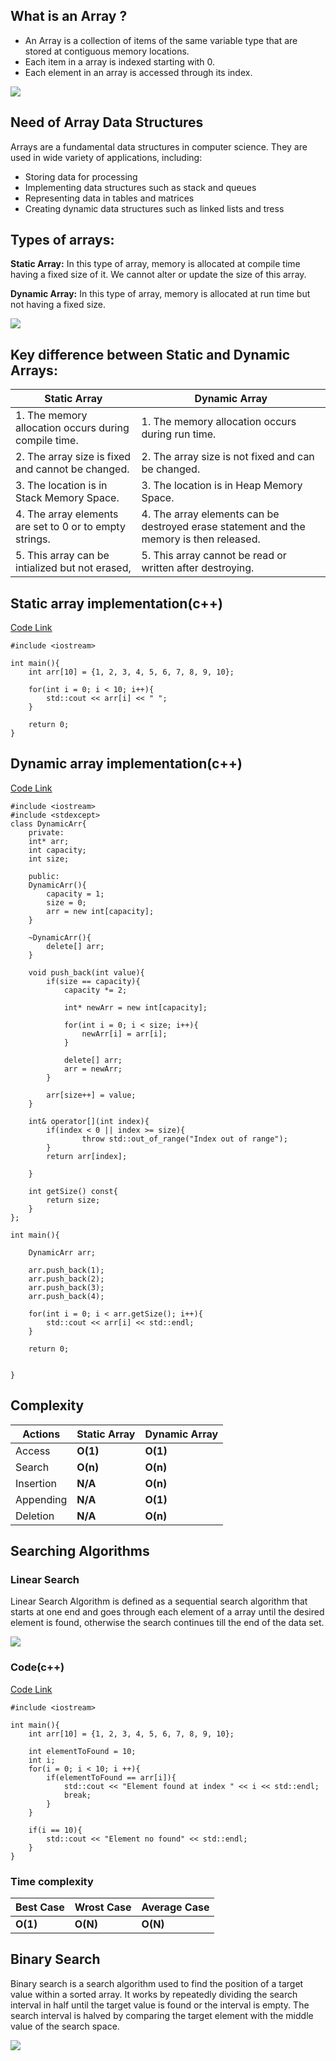 
## What is an Array ?

- An Array is a collection of items of the same variable type that are stored at contiguous memory locations.
- Each item in a array is indexed starting with 0. 
- Each element in an array is accessed through its index.


![](<Pasted image 20240612141238.png>)

## Need of Array Data Structures

Arrays are a fundamental data structures in computer science. They are used in wide variety of applications, including:
- Storing data for processing
- Implementing data structures such as stack and queues
- Representing data in tables and matrices
- Creating dynamic data structures such as linked lists and tress

## Types of arrays: 

**Static Array:** In this type of array, memory is allocated at compile time having a fixed size of it. We cannot alter or update the size of this array.

**Dynamic Array:** In this type of array, memory is allocated at run time but not having a fixed size.

![](<Pasted  image 20240612142026.png>)

## Key difference between Static and Dynamic Arrays:

| Static Array                                            | Dynamic Array                                                                           |
| ------------------------------------------------------- | --------------------------------------------------------------------------------------- |
| 1. The memory allocation occurs during compile time.    | 1. The memory allocation occurs during run time.                                        |
| 2. The array size is fixed and cannot be changed.       | 2. The array size is not fixed and can be changed.                                      |
| 3. The location is in Stack Memory Space.               | 3. The location is in Heap Memory Space.                                                |
| 4. The array elements are set to 0 or to empty strings. | 4. The array elements can be destroyed erase statement and the memory is then released. |
| 5. This array can be intialized but not erased,         | 5. This array cannot be read or written after destroying.                               |

## Static array implementation(c++)

[Code Link](https://github.com/iamSt3el/dsa_with_cpp/blob/main/array/basics_of_array/static_array.cpp)

```
#include <iostream>

int main(){
    int arr[10] = {1, 2, 3, 4, 5, 6, 7, 8, 9, 10};

    for(int i = 0; i < 10; i++){
        std::cout << arr[i] << " ";
    }

    return 0;
}
```

## Dynamic array implementation(c++)

[Code Link](https://github.com/iamSt3el/dsa_with_cpp/blob/main/array/basics_of_array/dynamic_array.cpp)

```
#include <iostream>
#include <stdexcept>
class DynamicArr{
    private:
    int* arr;
    int capacity;
    int size;

    public:
    DynamicArr(){
        capacity = 1;
        size = 0;
        arr = new int[capacity];
    }

    ~DynamicArr(){
        delete[] arr;
    }

    void push_back(int value){
        if(size == capacity){
            capacity *= 2;

            int* newArr = new int[capacity];
            
            for(int i = 0; i < size; i++){
                newArr[i] = arr[i];
            }

            delete[] arr;
            arr = newArr;
        }

        arr[size++] = value;
    }

    int& operator[](int index){
        if(index < 0 || index >= size){
                throw std::out_of_range("Index out of range");
        }
        return arr[index];

    }

    int getSize() const{
        return size;
    }
};

int main(){

    DynamicArr arr;

    arr.push_back(1);
    arr.push_back(2);
    arr.push_back(3);
    arr.push_back(4);

    for(int i = 0; i < arr.getSize(); i++){
        std::cout << arr[i] << std::endl;
    }

    return 0;


}
```

## Complexity

| Actions   | Static Array | Dynamic Array |
| --------- | ------------ | ------------- |
| Access    | **O(1)**     | **O(1)**      |
| Search    | **O(n)**     | **O(n)**      |
| Insertion | **N/A**      | **O(n)**      |
| Appending | **N/A**      | **O(1)**      |
| Deletion  | **N/A**      | **O(n)**      |

## Searching Algorithms

### Linear Search

Linear Search Algorithm is defined as a sequential search algorithm that starts at one end and goes through each element of a array until the desired element is found, otherwise the search continues till the end of the data set.

![](<Linear-Search-algorithm-banner-(1).webp>)

### Code(c++)

[Code Link]()

```
#include <iostream>

int main(){
    int arr[10] = {1, 2, 3, 4, 5, 6, 7, 8, 9, 10};

    int elementToFound = 10;
    int i;
    for(i = 0; i < 10; i ++){
        if(elementToFound == arr[i]){
            std::cout << "Element found at index " << i << std::endl;
            break;
        }
    }

    if(i == 10){
        std::cout << "Element no found" << std::endl;
    }   
}
```

### Time complexity

| Best Case | Wrost Case | Average Case |
| --------- | ---------- | ------------ |
| **O(1)**  | **O(N)**   | **O(N)**     |

## Binary Search

Binary search is a search algorithm used to find the position of a target value within a sorted array. It works by repeatedly dividing the search interval in half until the target value is found or the interval is empty. The search interval is halved by comparing the target element with the middle value of the search space.

![](<mid-in-binary-search-768.webp>)

